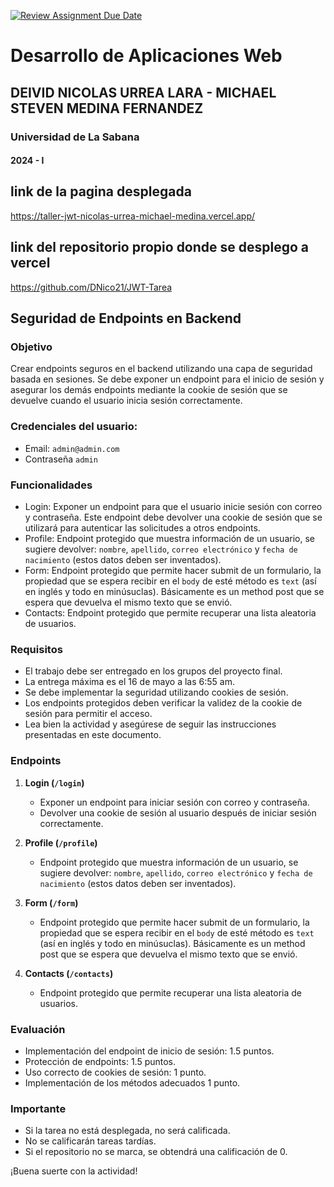 [![Review Assignment Due Date](https://classroom.github.com/assets/deadline-readme-button-24ddc0f5d75046c5622901739e7c5dd533143b0c8e959d652212380cedb1ea36.svg)](https://classroom.github.com/a/ajKCO3Oe)
# Desarrollo de Aplicaciones Web
## DEIVID NICOLAS URREA LARA - MICHAEL STEVEN MEDINA FERNANDEZ
### Universidad de La Sabana
#### 2024 - I
## link de la pagina desplegada
https://taller-jwt-nicolas-urrea-michael-medina.vercel.app/
## link del repositorio propio donde se desplego a vercel
https://github.com/DNico21/JWT-Tarea
## Seguridad de Endpoints en Backend

### Objetivo
Crear endpoints seguros en el backend utilizando una capa de seguridad basada en sesiones. Se debe exponer un endpoint para el inicio de sesión y asegurar los demás endpoints mediante la cookie de sesión que se devuelve cuando el usuario inicia sesión correctamente.

### Credenciales del usuario:
-  Email: `admin@admin.com`
-  Contraseña `admin`

### Funcionalidades
- Login: Exponer un endpoint para que el usuario inicie sesión con correo y contraseña. Este endpoint debe devolver una cookie de sesión que se utilizará para autenticar las solicitudes a otros endpoints.
- Profile: Endpoint protegido que muestra información de un usuario, se sugiere devolver: `nombre`, `apellido`, `correo electrónico` y `fecha de nacimiento` (estos datos deben ser inventados).
- Form: Endpoint protegido que permite hacer submit de un formulario, la propiedad que se espera recibir en el `body` de esté método es `text` (así en inglés y todo en minúsuclas). Básicamente es un method post que se espera que devuelva el mismo texto que se envió.
- Contacts: Endpoint protegido que permite recuperar una lista aleatoria de usuarios.

### Requisitos
- El trabajo debe ser entregado en los grupos del proyecto final.
- La entrega máxima es el 16 de mayo a las 6:55 am.
- Se debe implementar la seguridad utilizando cookies de sesión.
- Los endpoints protegidos deben verificar la validez de la cookie de sesión para permitir el acceso.
- Lea bien la actividad y asegúrese de seguir las instrucciones presentadas en este documento.

### Endpoints
1. **Login (`/login`)**
   - Exponer un endpoint para iniciar sesión con correo y contraseña.
   - Devolver una cookie de sesión al usuario después de iniciar sesión correctamente.

2. **Profile (`/profile`)**
   - Endpoint protegido que muestra información de un usuario, se sugiere devolver: `nombre`, `apellido`, `correo electrónico` y `fecha de nacimiento` (estos datos deben ser inventados).

3. **Form (`/form`)**
   - Endpoint protegido que permite hacer submit de un formulario, la propiedad que se espera recibir en el `body` de esté método es `text` (así en inglés y todo en minúsuclas). Básicamente es un method post que se espera que devuelva el mismo texto que se envió.

4. **Contacts (`/contacts`)**
   - Endpoint protegido que permite recuperar una lista aleatoria de usuarios.

### Evaluación
- Implementación del endpoint de inicio de sesión: 1.5 puntos.
- Protección de endpoints: 1.5 puntos.
- Uso correcto de cookies de sesión: 1 punto.
- Implementación de los métodos adecuados 1 punto.

### Importante
- Si la tarea no está desplegada, no será calificada.
- No se calificarán tareas tardías.
- Si el repositorio no se marca, se obtendrá una calificación de 0.

¡Buena suerte con la actividad! 
